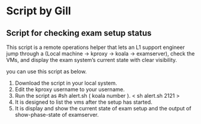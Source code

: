 # Script by Gill
## Script for checking exam setup status

This script is a remote operations helper that lets an L1 support engineer jump through a  (Local machine -> kproxy -> koala -> examserver), check the VMs, and display the exam system’s current state with clear visibility. 

you can use this script as below. 
1. Download the script in your local system.
2. Edit the kproxy username to your username. 
3. Run the script as #sh alert.sh ( koala number ). < sh alert.sh 2121 > 
4. It is designed to list the vms after the setup has started.
5. It is display and show the current state of exam setup and the output of show-phase-state of examserver. 

